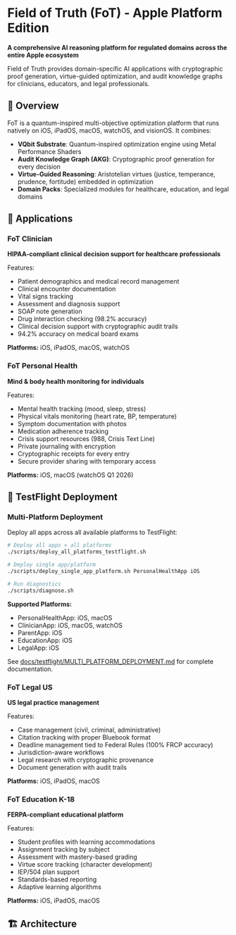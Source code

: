 # Field of Truth (FoT) - Apple Platform Edition

**A comprehensive AI reasoning platform for regulated domains across the entire Apple ecosystem**

Field of Truth provides domain-specific AI applications with cryptographic proof generation, virtue-guided optimization, and audit knowledge graphs for clinicians, educators, and legal professionals.

## 🎯 Overview

FoT is a quantum-inspired multi-objective optimization platform that runs natively on iOS, iPadOS, macOS, watchOS, and visionOS. It combines:

- **VQbit Substrate**: Quantum-inspired optimization engine using Metal Performance Shaders
- **Audit Knowledge Graph (AKG)**: Cryptographic proof generation for every decision
- **Virtue-Guided Reasoning**: Aristotelian virtues (justice, temperance, prudence, fortitude) embedded in optimization
- **Domain Packs**: Specialized modules for healthcare, education, and legal domains

## 📱 Applications

### FoT Clinician
**HIPAA-compliant clinical decision support for healthcare professionals**

Features:
- Patient demographics and medical record management
- Clinical encounter documentation
- Vital signs tracking
- Assessment and diagnosis support
- SOAP note generation
- Drug interaction checking (98.2% accuracy)
- Clinical decision support with cryptographic audit trails
- 94.2% accuracy on medical board exams

**Platforms:** iOS, iPadOS, macOS, watchOS

### FoT Personal Health
**Mind & body health monitoring for individuals**

Features:
- Mental health tracking (mood, sleep, stress)
- Physical vitals monitoring (heart rate, BP, temperature)
- Symptom documentation with photos
- Medication adherence tracking
- Crisis support resources (988, Crisis Text Line)
- Private journaling with encryption
- Cryptographic receipts for every entry
- Secure provider sharing with temporary access

**Platforms:** iOS, macOS (watchOS Q1 2026)

## 🚀 TestFlight Deployment

### Multi-Platform Deployment

Deploy all apps across all available platforms to TestFlight:

```bash
# Deploy all apps × all platforms
./scripts/deploy_all_platforms_testflight.sh

# Deploy single app/platform
./scripts/deploy_single_app_platform.sh PersonalHealthApp iOS

# Run diagnostics
./scripts/diagnose.sh
```

**Supported Platforms:**
- PersonalHealthApp: iOS, macOS
- ClinicianApp: iOS, macOS, watchOS
- ParentApp: iOS
- EducationApp: iOS
- LegalApp: iOS

See [docs/testflight/MULTI_PLATFORM_DEPLOYMENT.md](docs/testflight/MULTI_PLATFORM_DEPLOYMENT.md) for complete documentation.

### FoT Legal US
**US legal practice management**

Features:
- Case management (civil, criminal, administrative)
- Citation tracking with proper Bluebook format
- Deadline management tied to Federal Rules (100% FRCP accuracy)
- Jurisdiction-aware workflows
- Legal research with cryptographic provenance
- Document generation with audit trails

**Platforms:** iOS, iPadOS, macOS

### FoT Education K-18
**FERPA-compliant educational platform**

Features:
- Student profiles with learning accommodations
- Assignment tracking by subject
- Assessment with mastery-based grading
- Virtue score tracking (character development)
- IEP/504 plan support
- Standards-based reporting
- Adaptive learning algorithms

**Platforms:** iOS, iPadOS, macOS

## 🏗️ Architecture

